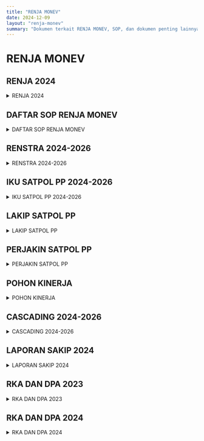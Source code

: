 ```yaml
---
title: "RENJA MONEV"
date: 2024-12-09
layout: "renja-monev"
summary: "Dokumen terkait RENJA MONEV, SOP, dan dokumen penting lainnya."
---
```

# RENJA MONEV

## RENJA 2024
<details>
<summary>RENJA 2024</summary>
<iframe src="https://drive.google.com/file/d/1OkzkMwqUDdphA8zQUGuslNlSKD0JzOdw/preview" width="100%" height="600"></iframe>
</details>

## DAFTAR SOP RENJA MONEV
<details>
<summary>DAFTAR SOP RENJA MONEV</summary>
<p><a href="/file/yQbQLoDsLRsT0VeSj55D.pdf">59. SOP PENYUSUNAN RENCANA KERJA</a></p>

<p><a href="/file/yQbQLoDsLRsT0VeSj55D.pdf">60. SOP PENYUSUNAN RKA PENYEMPURNAAN</a></p>

<p><a href="/file/yQbQLoDsLRsT0VeSj55D.pdf">61. SOP MONEV KINERJA</a></p>

<p><a href="/file/yQbQLoDsLRsT0VeSj55D.pdf">62. SOP PENGUMPULAN DATA KINERJA</a></p>

<p><a href="/file/yQbQLoDsLRsT0VeSj55D.pdf">63. SOP PERBAIKAN DATA KINERJA</a></p>

<p><a href="/file/yQbQLoDsLRsT0VeSj55D.pdf">64. SOP PENYUSUNAN LAKIP</a></p>

<p><a href="/file/yQbQLoDsLRsT0VeSj55D.pdf">65. SOP E-KINERJA</a></p>

<p><a href="/file/yQbQLoDsLRsT0VeSj55D.pdf">66. SOP PENYUSUNAN DPA PENYEMPURNAAN</a></p>

<p><a href="/file/yQbQLoDsLRsT0VeSj55D.pdf">67. SOP PENYUSUNAN MANAJEMEN RESIKO</a></p>

<p><a href="/file/iYfcoNnwpdsTnzt5vBkx.pdf" title="SOP sekretariat 68-74 Renja dan Monev_rotated.pdf">68. SOP PELAKSANAAN DAN PELAPORAN MONEV</a></p>

<p><a href="/file/iYfcoNnwpdsTnzt5vBkx.pdf">69. SOP PENYUSUNAN DPA MURNI</a></p>

<p><a href="/file/iYfcoNnwpdsTnzt5vBkx.pdf">70. SOP PENYUSUNAN RENCANA STRATEGIS</a></p>

<p><a href="/file/iYfcoNnwpdsTnzt5vBkx.pdf">71. SOP PENYUSUNAN REVISI KEGIATAN DAN ANGGARAN</a></p>

<p><a href="/file/iYfcoNnwpdsTnzt5vBkx.pdf">72. SOP RKA PERUBAHAN ANGGARAN</a></p>

<p><a href="/file/iYfcoNnwpdsTnzt5vBkx.pdf">73. SOP TINDAK LANJUT HASIL PEMERIKSAAN</a></p>

<p><a href="/file/iYfcoNnwpdsTnzt5vBkx.pdf">74. SOP PENYUSUNAN RKA</a></p>
</details>

## RENSTRA 2024-2026
<details>
<summary>RENSTRA 2024-2026</summary>
<iframe src="https://drive.google.com/file/d/1KJv9vJCiO0zuad_013JH-GGwybGqHy5V/preview" width="100%" height="600"></iframe>
</details>

## IKU SATPOL PP 2024-2026
<details>
<summary>IKU SATPOL PP 2024-2026</summary>
<iframe src="https://drive.google.com/file/d/1OEQBo5BOg_gamgRZxFoVlrMpRiqBHITJ/preview" width="100%" height="600"></iframe>
</details>

## LAKIP SATPOL PP
<details>
<summary>LAKIP SATPOL PP</summary>
<iframe src="https://drive.google.com/file/d/1Rk1rlZwYDFgCqKwPjY5x-iiCbla-9CoO/preview" width="100%" height="600"></iframe>
</details>

## PERJAKIN SATPOL PP
<details>
<summary>PERJAKIN SATPOL PP</summary>
<iframe src="https://drive.google.com/file/d/142ZBflhB-0x76hYe9fmgs70jgzJV5XtV/preview" width="100%" height="600"></iframe>
</details>

## POHON KINERJA
<details>
<summary>POHON KINERJA</summary>
<iframe src="https://drive.google.com/file/d/1wrVuhbVEjvQGzLJtQscaGaD8MCJ1zv_n/preview" width="100%" height="600"></iframe>
</details>

## CASCADING 2024-2026
<details>
<summary>CASCADING 2024-2026</summary>
<iframe src="https://drive.google.com/file/d/1x6jcQI65umF7m_KiFgNjyrACuhaFaoDY/preview" width="100%" height="600"></iframe>
</details>

## LAPORAN SAKIP 2024
<details>
<summary>LAPORAN SAKIP 2024</summary>
<iframe src="/file/Xi7GoqoUe65UKANFSZVd.pdf" width="100%" height="600"></iframe>
</details>

## RKA DAN DPA 2023
<details>
<summary>RKA DAN DPA 2023</summary>
<iframe src="https://satpolpp.kalbarprov.go.id/keuangan-dan-aset/rka-dan-dpa-2023" width="100%" height="600"></iframe>
</details>

## RKA DAN DPA 2024
<details>
<summary>RKA DAN DPA 2024</summary>
<iframe src="https://satpolpp.kalbarprov.go.id/keuangan-dan-aset/rka-dan-dpa" width="100%" height="600"></iframe>
</details>
